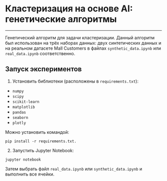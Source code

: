 # Кластеризация на основе AI: генетические алгоритмы
__________
Генетический алгоритм для задачи кластеризации. Данный алгоритм был использован на трёх наборах данных: двух синтетических данных и на реальном датасете Mall Customers в файлах `synthetic_data.ipynb` или `real_data.ipynb` соответственно.

## Запуск экспериментов
1. Установить библиотеки (расположены в `requirements.txt`):
- `numpy`
- `scipy`
- `scikit-learn`
- `matplotlib`
- `pandas`
- `seaborn`
- `plotly`

Можно установить командой:

```
pip install -r requirements.txt.
```
2. Запустить Jupyter Notebook:
```
jupyter notebook
```

Затем выбрать файл `real_data.ipynb` или `synthetic_data.ipynb` и выполнить все ячейки.
